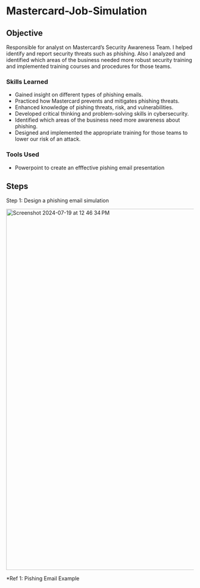 # Mastercard-Job-Simulation

## Objective

Responsible for analyst on Mastercard’s Security Awareness Team. I helped identify and report security threats such as phishing. Also I analyzed and identified which areas of the business needed more robust security training and implemented training courses and procedures for those teams.

### Skills Learned

- Gained insight on different types of phishing emails.
- Practiced how Mastercard prevents and mitigates phishing threats.
- Enhanced knowledge of pishing threats, risk, and vulnerabilities.
- Developed critical thinking and problem-solving skills in cybersecurity.
- Identified which areas of the business need more awareness about phishing.
- Designed and implemented the appropriate training for those teams to lower our risk of an attack.

### Tools Used
- Powerpoint to create an efffective pishing email presentation

## Steps
Step 1: Design a phishing email simulation

<img width="969" alt="Screenshot 2024-07-19 at 12 46 34 PM" src="https://github.com/user-attachments/assets/50b0222c-da56-44c5-9bd1-afd92e0838f8">

*Ref 1: Pishing Email Example

